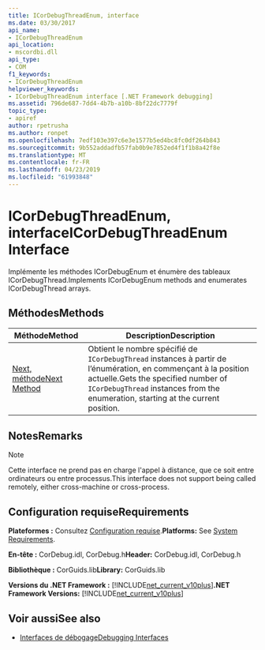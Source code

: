 ```yaml
---
title: ICorDebugThreadEnum, interface
ms.date: 03/30/2017
api_name:
- ICorDebugThreadEnum
api_location:
- mscordbi.dll
api_type:
- COM
f1_keywords:
- ICorDebugThreadEnum
helpviewer_keywords:
- ICorDebugThreadEnum interface [.NET Framework debugging]
ms.assetid: 796de687-7dd4-4b7b-a10b-8bf22dc7779f
topic_type:
- apiref
author: rpetrusha
ms.author: ronpet
ms.openlocfilehash: 7edf103e397c6e3e1577b5ed4bc8fc0df264b843
ms.sourcegitcommit: 9b552addadfb57fab0b9e7852ed4f1f1b8a42f8e
ms.translationtype: MT
ms.contentlocale: fr-FR
ms.lasthandoff: 04/23/2019
ms.locfileid: "61993848"
---
```

# <a name="icordebugthreadenum-interface"></a><span data-ttu-id="8385b-102">ICorDebugThreadEnum, interface</span><span class="sxs-lookup"><span data-stu-id="8385b-102">ICorDebugThreadEnum Interface</span></span>
<span data-ttu-id="8385b-103">Implémente les méthodes ICorDebugEnum et énumère des tableaux ICorDebugThread.</span><span class="sxs-lookup"><span data-stu-id="8385b-103">Implements ICorDebugEnum methods and enumerates ICorDebugThread arrays.</span></span>  
  
## <a name="methods"></a><span data-ttu-id="8385b-104">Méthodes</span><span class="sxs-lookup"><span data-stu-id="8385b-104">Methods</span></span>  
  
|<span data-ttu-id="8385b-105">Méthode</span><span class="sxs-lookup"><span data-stu-id="8385b-105">Method</span></span>|<span data-ttu-id="8385b-106">Description</span><span class="sxs-lookup"><span data-stu-id="8385b-106">Description</span></span>|  
|------------|-----------------|  
|[<span data-ttu-id="8385b-107">Next, méthode</span><span class="sxs-lookup"><span data-stu-id="8385b-107">Next Method</span></span>](../../../../docs/framework/unmanaged-api/debugging/icordebugthreadenum-next-method.md)|<span data-ttu-id="8385b-108">Obtient le nombre spécifié de `ICorDebugThread` instances à partir de l’énumération, en commençant à la position actuelle.</span><span class="sxs-lookup"><span data-stu-id="8385b-108">Gets the specified number of `ICorDebugThread` instances from the enumeration, starting at the current position.</span></span>|  
  
## <a name="remarks"></a><span data-ttu-id="8385b-109">Notes</span><span class="sxs-lookup"><span data-stu-id="8385b-109">Remarks</span></span>  
  
> [!NOTE]
>  <span data-ttu-id="8385b-110">Cette interface ne prend pas en charge l'appel à distance, que ce soit entre ordinateurs ou entre processus.</span><span class="sxs-lookup"><span data-stu-id="8385b-110">This interface does not support being called remotely, either cross-machine or cross-process.</span></span>  
  
## <a name="requirements"></a><span data-ttu-id="8385b-111">Configuration requise</span><span class="sxs-lookup"><span data-stu-id="8385b-111">Requirements</span></span>  
 <span data-ttu-id="8385b-112">**Plateformes :** Consultez [Configuration requise](../../../../docs/framework/get-started/system-requirements.md).</span><span class="sxs-lookup"><span data-stu-id="8385b-112">**Platforms:** See [System Requirements](../../../../docs/framework/get-started/system-requirements.md).</span></span>  
  
 <span data-ttu-id="8385b-113">**En-tête :** CorDebug.idl, CorDebug.h</span><span class="sxs-lookup"><span data-stu-id="8385b-113">**Header:** CorDebug.idl, CorDebug.h</span></span>  
  
 <span data-ttu-id="8385b-114">**Bibliothèque :** CorGuids.lib</span><span class="sxs-lookup"><span data-stu-id="8385b-114">**Library:** CorGuids.lib</span></span>  
  
 <span data-ttu-id="8385b-115">**Versions du .NET Framework :** [!INCLUDE[net_current_v10plus](../../../../includes/net-current-v10plus-md.md)]</span><span class="sxs-lookup"><span data-stu-id="8385b-115">**.NET Framework Versions:** [!INCLUDE[net_current_v10plus](../../../../includes/net-current-v10plus-md.md)]</span></span>  
  
## <a name="see-also"></a><span data-ttu-id="8385b-116">Voir aussi</span><span class="sxs-lookup"><span data-stu-id="8385b-116">See also</span></span>

- [<span data-ttu-id="8385b-117">Interfaces de débogage</span><span class="sxs-lookup"><span data-stu-id="8385b-117">Debugging Interfaces</span></span>](../../../../docs/framework/unmanaged-api/debugging/debugging-interfaces.md)
